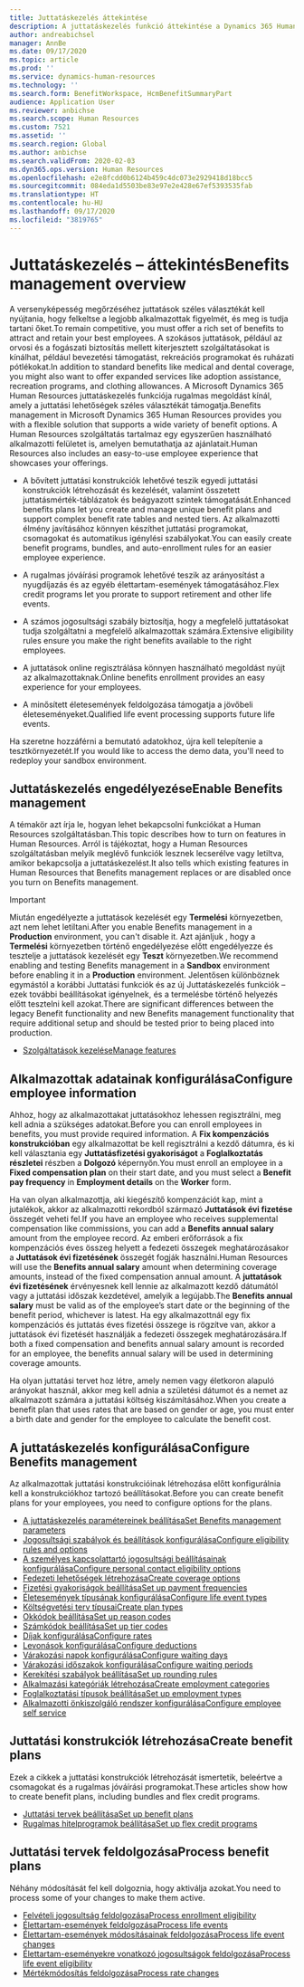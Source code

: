 ```yaml
---
title: Juttatáskezelés áttekintése
description: A juttatáskezelés funkció áttekintése a Dynamics 365 Human Resources alkalmazásban. Az alkalmazottak számára kiterjesztett juttatási lehetőségeket kínálhat könnyen használható online felületen.
author: andreabichsel
manager: AnnBe
ms.date: 09/17/2020
ms.topic: article
ms.prod: ''
ms.service: dynamics-human-resources
ms.technology: ''
ms.search.form: BenefitWorkspace, HcmBenefitSummaryPart
audience: Application User
ms.reviewer: anbichse
ms.search.scope: Human Resources
ms.custom: 7521
ms.assetid: ''
ms.search.region: Global
ms.author: anbichse
ms.search.validFrom: 2020-02-03
ms.dyn365.ops.version: Human Resources
ms.openlocfilehash: e2e8fcdd0b6124b459c4dc073e2929418d18bcc5
ms.sourcegitcommit: 084eda1d5503be83e97e2e428e67ef5393535fab
ms.translationtype: HT
ms.contentlocale: hu-HU
ms.lasthandoff: 09/17/2020
ms.locfileid: "3819765"
---
```

# <a name="benefits-management-overview"></a><span data-ttu-id="b7585-104">Juttatáskezelés – áttekintés</span><span class="sxs-lookup"><span data-stu-id="b7585-104">Benefits management overview</span></span>

<span data-ttu-id="b7585-105">A versenyképesség megőrzéséhez juttatások széles választékát kell nyújtania, hogy felkeltse a legjobb alkalmazottak figyelmét, és meg is tudja tartani őket.</span><span class="sxs-lookup"><span data-stu-id="b7585-105">To remain competitive, you must offer a rich set of benefits to attract and retain your best employees.</span></span> <span data-ttu-id="b7585-106">A szokásos juttatások, például az orvosi és a fogászati biztosítás mellett kiterjesztett szolgáltatásokat is kínálhat, például bevezetési támogatást, rekreációs programokat és ruházati pótlékokat.</span><span class="sxs-lookup"><span data-stu-id="b7585-106">In addition to standard benefits like medical and dental coverage, you might also want to offer expanded services like adoption assistance, recreation programs, and clothing allowances.</span></span> <span data-ttu-id="b7585-107">A Microsoft Dynamics 365 Human Resources juttatáskezelés funkciója rugalmas megoldást kínál, amely a juttatási lehetőségek széles választékát támogatja.</span><span class="sxs-lookup"><span data-stu-id="b7585-107">Benefits management in Microsoft Dynamics 365 Human Resources provides you with a flexible solution that supports a wide variety of benefit options.</span></span> <span data-ttu-id="b7585-108">A Human Resources szolgáltatás tartalmaz egy egyszerűen használható alkalmazotti felületet is, amelyen bemutathatja az ajánlatait.</span><span class="sxs-lookup"><span data-stu-id="b7585-108">Human Resources also includes an easy-to-use employee experience that showcases your offerings.</span></span>

- <span data-ttu-id="b7585-109">A bővített juttatási konstrukciók lehetővé teszik egyedi juttatási konstrukciók létrehozását és kezelését, valamint összetett juttatásmérték-táblázatok és beágyazott szintek támogatását.</span><span class="sxs-lookup"><span data-stu-id="b7585-109">Enhanced benefits plans let you create and manage unique benefit plans and support complex benefit rate tables and nested tiers.</span></span> <span data-ttu-id="b7585-110">Az alkalmazotti élmény javításához könnyen készíthet juttatási programokat, csomagokat és automatikus igénylési szabályokat.</span><span class="sxs-lookup"><span data-stu-id="b7585-110">You can easily create benefit programs, bundles, and auto-enrollment rules for an easier employee experience.</span></span>

- <span data-ttu-id="b7585-111">A rugalmas jóváírási programok lehetővé teszik az arányosítást a nyugdíjazás és az egyéb élettartam-események támogatásához.</span><span class="sxs-lookup"><span data-stu-id="b7585-111">Flex credit programs let you prorate to support retirement and other life events.</span></span>

- <span data-ttu-id="b7585-112">A számos jogosultsági szabály biztosítja, hogy a megfelelő juttatásokat tudja szolgáltatni a megfelelő alkalmazottak számára.</span><span class="sxs-lookup"><span data-stu-id="b7585-112">Extensive eligibility rules ensure you make the right benefits available to the right employees.</span></span>

- <span data-ttu-id="b7585-113">A juttatások online regisztrálása könnyen használható megoldást nyújt az alkalmazottaknak.</span><span class="sxs-lookup"><span data-stu-id="b7585-113">Online benefits enrollment provides an easy experience for your employees.</span></span>

- <span data-ttu-id="b7585-114">A minősített életesemények feldolgozása támogatja a jövőbeli életeseményeket.</span><span class="sxs-lookup"><span data-stu-id="b7585-114">Qualified life event processing supports future life events.</span></span>

<span data-ttu-id="b7585-115">Ha szeretne hozzáférni a bemutató adatokhoz, újra kell telepítenie a tesztkörnyezetét.</span><span class="sxs-lookup"><span data-stu-id="b7585-115">If you would like to access the demo data, you'll need to redeploy your sandbox environment.</span></span>

## <a name="enable-benefits-management"></a><span data-ttu-id="b7585-116">Juttatáskezelés engedélyezése</span><span class="sxs-lookup"><span data-stu-id="b7585-116">Enable Benefits management</span></span>

<span data-ttu-id="b7585-117">A témakör azt írja le, hogyan lehet bekapcsolni funkciókat a Human Resources szolgáltatásban.</span><span class="sxs-lookup"><span data-stu-id="b7585-117">This topic describes how to turn on features in Human Resources.</span></span> <span data-ttu-id="b7585-118">Arról is tájékoztat, hogy a Human Resources szolgáltatásban melyik meglévő funkciók lesznek lecserélve vagy letiltva, amikor bekapcsolja a juttatáskezelést.</span><span class="sxs-lookup"><span data-stu-id="b7585-118">It also tells which existing features in Human Resources that Benefits management replaces or are disabled once you turn on Benefits management.</span></span>

> [!IMPORTANT]
> <span data-ttu-id="b7585-119">Miután engedélyezte a juttatások kezelését egy **Termelési** környezetben, azt nem lehet letiltani.</span><span class="sxs-lookup"><span data-stu-id="b7585-119">After you enable Benefits management in a **Production** environment, you can't disable it.</span></span> <span data-ttu-id="b7585-120">Azt ajánljuk , hogy a **Termelési** környezetben történő engedélyezése előtt engedélyezze és tesztelje a juttatások kezelését egy **Teszt** környezetben.</span><span class="sxs-lookup"><span data-stu-id="b7585-120">We recommend enabling and testing Benefits management in a **Sandbox** environment before enabling it in a **Production** environment.</span></span> <span data-ttu-id="b7585-121">Jelentősen különböznek egymástól a korábbi Juttatási funkciók és az új Juttatáskezelés funkciók – ezek további beállításokat igényelnek, és a termelésbe történő helyezés előtt tesztelni kell azokat.</span><span class="sxs-lookup"><span data-stu-id="b7585-121">There are significant differences between the legacy Benefit functionality and new Benefits management functionality that require additional setup and should be tested prior to being placed into production.</span></span>

- [<span data-ttu-id="b7585-122">Szolgáltatások kezelése</span><span class="sxs-lookup"><span data-stu-id="b7585-122">Manage features</span></span>](hr-admin-manage-features.md)

## <a name="configure-employee-information"></a><span data-ttu-id="b7585-123">Alkalmazottak adatainak konfigurálása</span><span class="sxs-lookup"><span data-stu-id="b7585-123">Configure employee information</span></span>

<span data-ttu-id="b7585-124">Ahhoz, hogy az alkalmazottakat juttatásokhoz lehessen regisztrálni, meg kell adnia a szükséges adatokat.</span><span class="sxs-lookup"><span data-stu-id="b7585-124">Before you can enroll employees in benefits, you must provide required information.</span></span> <span data-ttu-id="b7585-125">A **Fix kompenzációs konstrukcióban** egy alkalmazottat be kell regisztrálni a kezdő dátumra, és ki kell választania egy **Juttatásfizetési gyakoriságot** a **Foglalkoztatás részletei** részben a **Dolgozó** képernyőn.</span><span class="sxs-lookup"><span data-stu-id="b7585-125">You must enroll an employee in a **Fixed compensation plan** on their start date, and you must select a **Benefit pay frequency** in **Employment details** on the **Worker** form.</span></span>

<span data-ttu-id="b7585-126">Ha van olyan alkalmazottja, aki kiegészítő kompenzációt kap, mint a jutalékok, akkor az alkalmazotti rekordból származó **Juttatások évi fizetése** összegét veheti fel.</span><span class="sxs-lookup"><span data-stu-id="b7585-126">If you have an employee who receives supplemental compensation like commissions, you can add a **Benefits annual salary** amount from the employee record.</span></span> <span data-ttu-id="b7585-127">Az emberi erőforrások a fix kompenzációs éves összeg helyett a fedezeti összegek meghatározásakor a **Juttatások évi fizetésének** összegét fogják használni.</span><span class="sxs-lookup"><span data-stu-id="b7585-127">Human Resources will use the **Benefits annual salary** amount when determining coverage amounts, instead of the fixed compensation annual amount.</span></span> <span data-ttu-id="b7585-128">A **juttatások évi fizetésének** érvényesnek kell lennie az alkalmazott kezdő dátumától vagy a juttatási időszak kezdetével, amelyik a legújabb.</span><span class="sxs-lookup"><span data-stu-id="b7585-128">The **Benefits annual salary** must be valid as of the employee’s start date or the beginning of the benefit period, whichever is latest.</span></span> <span data-ttu-id="b7585-129">Ha egy alkalmazottnál egy fix kompenzációs és juttatás éves fizetési összege is rögzítve van, akkor a juttatások évi fizetését használják a fedezeti összegek meghatározására.</span><span class="sxs-lookup"><span data-stu-id="b7585-129">If both a fixed compensation and benefits annual salary amount is recorded for an employee, the benefits annual salary will be used in determining coverage amounts.</span></span>

<span data-ttu-id="b7585-130">Ha olyan juttatási tervet hoz létre, amely nemen vagy életkoron alapuló arányokat használ, akkor meg kell adnia a születési dátumot és a nemet az alkalmazott számára a juttatási költség kiszámításához.</span><span class="sxs-lookup"><span data-stu-id="b7585-130">When you create a benefit plan that uses rates that are based on gender or age, you must enter a birth date and gender for the employee to calculate the benefit cost.</span></span>

## <a name="configure-benefits-management"></a><span data-ttu-id="b7585-131">A juttatáskezelés konfigurálása</span><span class="sxs-lookup"><span data-stu-id="b7585-131">Configure Benefits management</span></span>

<span data-ttu-id="b7585-132">Az alkalmazottak juttatási konstrukcióinak létrehozása előtt konfigurálnia kell a konstrukciókhoz tartozó beállításokat.</span><span class="sxs-lookup"><span data-stu-id="b7585-132">Before you can create benefit plans for your employees, you need to configure options for the plans.</span></span>

- [<span data-ttu-id="b7585-133">A juttatáskezelés paramétereinek beállítása</span><span class="sxs-lookup"><span data-stu-id="b7585-133">Set Benefits management parameters</span></span>](hr-benefits-setup-parameters.md)
- [<span data-ttu-id="b7585-134">Jogosultsági szabályok és beállítások konfigurálása</span><span class="sxs-lookup"><span data-stu-id="b7585-134">Configure eligibility rules and options</span></span>](hr-benefits-setup-eligibility-rules.md)
- [<span data-ttu-id="b7585-135">A személyes kapcsolattartó jogosultsági beállításainak konfigurálása</span><span class="sxs-lookup"><span data-stu-id="b7585-135">Configure personal contact eligibility options</span></span>](hr-benefits-setup-contact-eligibility-options.md)
- [<span data-ttu-id="b7585-136">Fedezeti lehetőségek létrehozása</span><span class="sxs-lookup"><span data-stu-id="b7585-136">Create coverage options</span></span>](hr-benefits-setup-coverage-options.md)
- [<span data-ttu-id="b7585-137">Fizetési gyakoriságok beállítása</span><span class="sxs-lookup"><span data-stu-id="b7585-137">Set up payment frequencies</span></span>](hr-benefits-setup-payment-frequencies.md)
- [<span data-ttu-id="b7585-138">Életesemények típusának konfigurálása</span><span class="sxs-lookup"><span data-stu-id="b7585-138">Configure life event types</span></span>](hr-benefits-setup-life-event-types.md)
- [<span data-ttu-id="b7585-139">Költségvetési terv típusai</span><span class="sxs-lookup"><span data-stu-id="b7585-139">Create plan types</span></span>](hr-benefits-setup-plan-types.md)
- [<span data-ttu-id="b7585-140">Okkódok beállítása</span><span class="sxs-lookup"><span data-stu-id="b7585-140">Set up reason codes</span></span>](hr-benefits-setup-reason-codes.md)
- [<span data-ttu-id="b7585-141">Számkódok beállítása</span><span class="sxs-lookup"><span data-stu-id="b7585-141">Set up tier codes</span></span>](hr-benefits-setup-tier-codes.md)
- [<span data-ttu-id="b7585-142">Díjak konfigurálása</span><span class="sxs-lookup"><span data-stu-id="b7585-142">Configure rates</span></span>](hr-benefits-setup-rates.md)
- [<span data-ttu-id="b7585-143">Levonások konfigurálása</span><span class="sxs-lookup"><span data-stu-id="b7585-143">Configure deductions</span></span>](hr-benefits-setup-deductions.md)
- [<span data-ttu-id="b7585-144">Várakozási napok konfigurálása</span><span class="sxs-lookup"><span data-stu-id="b7585-144">Configure waiting days</span></span>](hr-benefits-setup-waiting-days.md)
- [<span data-ttu-id="b7585-145">Várakozási időszakok konfigurálása</span><span class="sxs-lookup"><span data-stu-id="b7585-145">Configure waiting periods</span></span>](hr-benefits-setup-waiting-periods.md)
- [<span data-ttu-id="b7585-146">Kerekítési szabályok beállítása</span><span class="sxs-lookup"><span data-stu-id="b7585-146">Set up rounding rules</span></span>](hr-benefits-setup-rounding-rules.md)
- [<span data-ttu-id="b7585-147">Alkalmazási kategóriák létrehozása</span><span class="sxs-lookup"><span data-stu-id="b7585-147">Create employment categories</span></span>](hr-benefits-setup-employment-categories.md)
- [<span data-ttu-id="b7585-148">Foglalkoztatási típusok beállítása</span><span class="sxs-lookup"><span data-stu-id="b7585-148">Set up employment types</span></span>](hr-benefits-setup-employment-types.md)
- [<span data-ttu-id="b7585-149">Alkalmazotti önkiszolgáló rendszer konfigurálása</span><span class="sxs-lookup"><span data-stu-id="b7585-149">Configure employee self service</span></span>](hr-benefits-setup-employee-self-service.md)

## <a name="create-benefit-plans"></a><span data-ttu-id="b7585-150">Juttatási konstrukciók létrehozása</span><span class="sxs-lookup"><span data-stu-id="b7585-150">Create benefit plans</span></span>

<span data-ttu-id="b7585-151">Ezek a cikkek a juttatási konstrukciók létrehozását ismertetik, beleértve a csomagokat és a rugalmas jóváírási programokat.</span><span class="sxs-lookup"><span data-stu-id="b7585-151">These articles show how to create benefit plans, including bundles and flex credit programs.</span></span>

- [<span data-ttu-id="b7585-152">Juttatási tervek beállítása</span><span class="sxs-lookup"><span data-stu-id="b7585-152">Set up benefit plans</span></span>](hr-benefits-plans-setup.md)
- [<span data-ttu-id="b7585-153">Rugalmas hitelprogramok beállítása</span><span class="sxs-lookup"><span data-stu-id="b7585-153">Set up flex credit programs</span></span>](hr-benefits-plans-flex-credit-programs.md)

## <a name="process-benefit-plans"></a><span data-ttu-id="b7585-154">Juttatási tervek feldolgozása</span><span class="sxs-lookup"><span data-stu-id="b7585-154">Process benefit plans</span></span>

<span data-ttu-id="b7585-155">Néhány módosítását fel kell dolgoznia, hogy aktiválja azokat.</span><span class="sxs-lookup"><span data-stu-id="b7585-155">You need to process some of your changes to make them active.</span></span>

- [<span data-ttu-id="b7585-156">Felvételi jogosultság feldolgozása</span><span class="sxs-lookup"><span data-stu-id="b7585-156">Process enrollment eligibility</span></span>](hr-benefits-process-enrollment-eligibility.md)
- [<span data-ttu-id="b7585-157">Élettartam-események feldolgozása</span><span class="sxs-lookup"><span data-stu-id="b7585-157">Process life events</span></span>](hr-benefits-process-life-events.md)
- [<span data-ttu-id="b7585-158">Élettartam-események módosításainak feldolgozása</span><span class="sxs-lookup"><span data-stu-id="b7585-158">Process life event changes</span></span>](hr-benefits-process-life-event-changes.md)
- [<span data-ttu-id="b7585-159">Élettartam-eseményekre vonatkozó jogosultságok feldolgozása</span><span class="sxs-lookup"><span data-stu-id="b7585-159">Process life event eligibility</span></span>](hr-benefits-process-life-event-eligibility.md)
- [<span data-ttu-id="b7585-160">Mértékmódosítás feldolgozása</span><span class="sxs-lookup"><span data-stu-id="b7585-160">Process rate changes</span></span>](hr-benefits-process-rate-changes.md)

